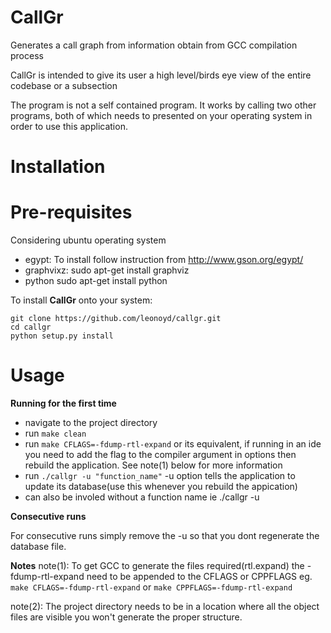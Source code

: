 # CallGr

Generates a call graph from information obtain from GCC compilation process

CallGr is intended to give its user a high level/birds eye view of the entire codebase or a subsection

The program is not a self contained program. It works by calling two other programs, both of which needs to presented on your 
operating system in order to use this application.

# Installation

# Pre-requisites
Considering ubuntu operating system

* egypt: To install follow instruction from http://www.gson.org/egypt/ 
* graphvixz: sudo apt-get install graphviz
* python sudo apt-get install python

To install __CallGr__ onto your system:

```
git clone https://github.com/leonoyd/callgr.git
cd callgr
python setup.py install
```

# Usage

__Running for the first time__

* navigate to the project directory
* run `make clean`
* run `make CFLAGS=-fdump-rtl-expand` or its equivalent, if running in an ide you need to 
  add the flag to the compiler argument in options then rebuild the application. See note(1) below for more information
* run `./callgr -u "function_name"`
  -u option tells the application to update its database(use this whenever you rebuild the appication)
* can also be involed without a function name ie ./callgr -u

__Consecutive runs__

For consecutive runs simply remove the -u so that you dont regenerate the database file.

__Notes__
note(1): To get GCC to generate the files required(rtl.expand) the -fdump-rtl-expand need to be appended to the CFLAGS or CPPFLAGS
eg. `make CFLAGS=-fdump-rtl-expand` or `make CPPFLAGS=-fdump-rtl-expand`

note(2): The project directory needs to be in a location where all the object files are visible you won't 
generate the proper structure.


